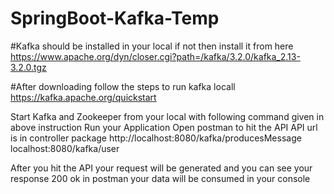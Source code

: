 # SpringBoot-Kafka-Temp

#Kafka should be installed in your local if not then install it from here
https://www.apache.org/dyn/closer.cgi?path=/kafka/3.2.0/kafka_2.13-3.2.0.tgz

#After downloading follow the steps to run kafka locall
https://kafka.apache.org/quickstart

Start Kafka and Zookeeper from your local with following command given in above instruction
Run your Application 
Open postman to hit the API
API url is in controller package
http://localhost:8080/kafka/producesMessage
localhost:8080/kafka/user

After you hit the API your request will be generated and you can see your response 200 ok in postman
your data will be consumed in your console
